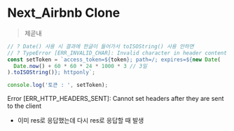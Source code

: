 # Next_Airbnb Clone

> 제곧내

```javascript
// ? Date() 사용 시 결과에 한글이 들어가서 toISOString() 사용 안하면
// ? TypeError [ERR_INVALID_CHAR]: Invalid character in header content ["Set-Cookie"] 발생
const setToken = `access_token=${token}; path=/; expires=${new Date(
  Date.now() + 60 * 60 * 24 * 1000 * 3 // 3일
).toISOString()}; httponly`;

console.log('토큰 : ', setToken);
```

Error [ERR_HTTP_HEADERS_SENT]: Cannot set headers after they are sent to the client

- 이미 res로 응답했는데 다시 res로 응답할 때 발생
